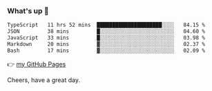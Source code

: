 ### What's up 👋

<!--START_SECTION:waka-->

```txt
TypeScript   11 hrs 52 mins  █████████████████████░░░░   84.15 %
JSON         38 mins         █░░░░░░░░░░░░░░░░░░░░░░░░   04.60 %
JavaScript   33 mins         █░░░░░░░░░░░░░░░░░░░░░░░░   03.98 %
Markdown     20 mins         ▓░░░░░░░░░░░░░░░░░░░░░░░░   02.37 %
Bash         17 mins         ▓░░░░░░░░░░░░░░░░░░░░░░░░   02.09 %
```

<!--END_SECTION:waka-->

👉 [my GitHub Pages](https://ykzhukian.github.io)

Cheers, have a great day.

